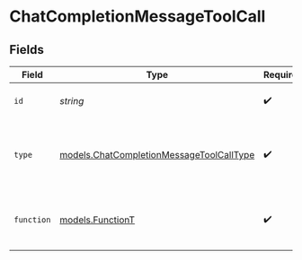 # ChatCompletionMessageToolCall


## Fields

| Field                                                                                      | Type                                                                                       | Required                                                                                   | Description                                                                                |
| ------------------------------------------------------------------------------------------ | ------------------------------------------------------------------------------------------ | ------------------------------------------------------------------------------------------ | ------------------------------------------------------------------------------------------ |
| `id`                                                                                       | *string*                                                                                   | :heavy_check_mark:                                                                         | The ID of the tool call.                                                                   |
| `type`                                                                                     | [models.ChatCompletionMessageToolCallType](../models/chatcompletionmessagetoolcalltype.md) | :heavy_check_mark:                                                                         | The type of the tool. Currently, only `function` is supported.                             |
| `function`                                                                                 | [models.FunctionT](../models/functiont.md)                                                 | :heavy_check_mark:                                                                         | The function that the model called.                                                        |